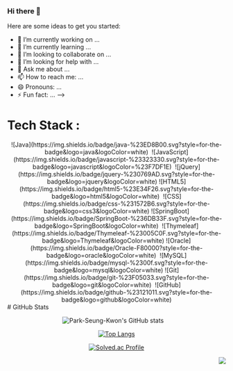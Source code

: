 ### Hi there 👋

<!--
**Park-Seung-Kwon/Park-Seung-Kwon** is a ✨ _special_ ✨ repository because its `README.md` (this file) appears on your GitHub profile.

Here are some ideas to get you started:

- 🔭 I’m currently working on ...
- 🌱 I’m currently learning web developement
- 👯 I’m looking to collaborate on ...
- 🤔 I’m looking for help with ...
- 💬 Ask me about ...
- 📫 How to reach me: ...
- 😄 Pronouns: ...
- ⚡ Fun fact: ...
-->

Here are some ideas to get you started:
- 🔭 I’m currently working on ...
- 🌱 I’m currently learning ...
- 👯 I’m looking to collaborate on ...
- 🤔 I’m looking for help with ...
- 💬 Ask me about ...
- 📫 How to reach me: ...
- 😄 Pronouns: ...
- ⚡ Fun fact: ...
-->
# Tech Stack :
<div align="center">
![Java](https://img.shields.io/badge/java-%23ED8B00.svg?style=for-the-badge&logo=java&logoColor=white)&nbsp;
![JavaScript](https://img.shields.io/badge/javascript-%23323330.svg?style=for-the-badge&logo=javascript&logoColor=%23F7DF1E)&nbsp;
![jQuery](https://img.shields.io/badge/jquery-%230769AD.svg?style=for-the-badge&logo=jquery&logoColor=white)   
![HTML5](https://img.shields.io/badge/html5-%23E34F26.svg?style=for-the-badge&logo=html5&logoColor=white)&nbsp;
![CSS](https://img.shields.io/badge/css-%231572B6.svg?style=for-the-badge&logo=css3&logoColor=white)   
![SpringBoot](https://img.shields.io/badge/SpringBoot-%236DB33F.svg?style=for-the-badge&logo=SpringBoot&logoColor=white)&nbsp;
![Thymeleaf](https://img.shields.io/badge/Thymeleaf-%23005C0F.svg?style=for-the-badge&logo=Thymeleaf&logoColor=white)   
![Oracle](https://img.shields.io/badge/Oracle-F80000?style=for-the-badge&logo=oracle&logoColor=white)&nbsp;
![MySQL](https://img.shields.io/badge/mysql-%2300f.svg?style=for-the-badge&logo=mysql&logoColor=white)      
![Git](https://img.shields.io/badge/git-%23F05033.svg?style=for-the-badge&logo=git&logoColor=white)&nbsp;
![GitHub](https://img.shields.io/badge/github-%23121011.svg?style=for-the-badge&logo=github&logoColor=white)
</div>
# GitHub Stats
<div align="center">
  
![Park-Seung-Kwon's GitHub stats](https://github-readme-stats.vercel.app/api?username=Park-Seung-Kwon&theme=ocean_dark&show_icons=true)&nbsp;&nbsp;&nbsp;&nbsp; 
<!-- [![Top Langs](https://github-readme-stats.vercel.app/api/top-langs/?username=Park-Seung-Kwon&layout=compact&theme=ocean_dark&langs_count=6&hide=jupyter%20notebook)](https://github.com/anuraghazra/github-readme-stats) -->
  [![Top Langs](https://github-readme-stats.vercel.app/api/top-langs/?username=Park-Seung-Kwon&layout=compact&theme=ocean_dark&langs_count=6)](https://github.com/anuraghazra/github-readme-stats)
  
  [![Solved.ac Profile](http://mazassumnida.wtf/api/v2/generate_badge?boj=rlaeodus1306)](https://solved.ac/rlaeodus1306/)
  
</div>
<div align="right">
  
 [![](https://visitcount.itsvg.in/api?id=gimdaeyeon&label=Profile%20Views&pretty=false)](https://visitcount.itsvg.in)
</div>
